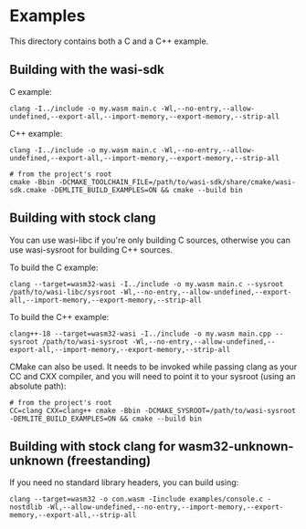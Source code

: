 # Examples

This directory contains both a C and a C++ example.

## Building with the wasi-sdk
C example:
```
clang -I../include -o my.wasm main.c -Wl,--no-entry,--allow-undefined,--export-all,--import-memory,--export-memory,--strip-all
```

C++ example:
```
clang -I../include -o my.wasm main.c -Wl,--no-entry,--allow-undefined,--export-all,--import-memory,--export-memory,--strip-all
```

```
# from the project's root
cmake -Bbin -DCMAKE_TOOLCHAIN_FILE=/path/to/wasi-sdk/share/cmake/wasi-sdk.cmake -DEMLITE_BUILD_EXAMPLES=ON && cmake --build bin
```

## Building with stock clang
You can use wasi-libc if you're only building C sources, otherwise you can use wasi-sysroot for building C++ sources.

To build the C example:
```
clang --target=wasm32-wasi -I../include -o my.wasm main.c --sysroot /path/to/wasi-libc/sysroot -Wl,--no-entry,--allow-undefined,--export-all,--import-memory,--export-memory,--strip-all
```

To build the C++ example:
```
clang++-18 --target=wasm32-wasi -I../include -o my.wasm main.cpp --sysroot /path/to/wasi-sysroot -Wl,--no-entry,--allow-undefined,--export-all,--import-memory,--export-memory,--strip-all
```

CMake can also be used. It needs to be invoked while passing clang as your CC and CXX compiler, and you will need to point it to your sysroot (using an absolute path):
```
# from the project's root
CC=clang CXX=clang++ cmake -Bbin -DCMAKE_SYSROOT=/path/to/wasi-sysroot -DEMLITE_BUILD_EXAMPLES=ON && cmake --build bin
```

## Building with stock clang for wasm32-unknown-unknown (freestanding)
If you need no standard library headers, you can build using:
```
clang --target=wasm32 -o con.wasm -Iinclude examples/console.c -nostdlib -Wl,--allow-undefined,--no-entry,--import-memory,--export-memory,--export-all,--strip-all
```